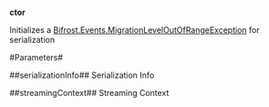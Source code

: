 **ctor**

Initializes a [Bifrost.Events.MigrationLevelOutOfRangeException](Bifrost.Events.MigrationLevelOutOfRangeException) for serialization

#Parameters#


##serializationInfo##
Serialization Info

##streamingContext##
Streaming Context
